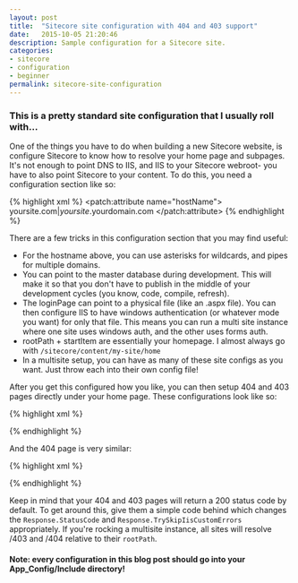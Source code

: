 ```yaml
---
layout: post
title:  "Sitecore site configuration with 404 and 403 support"
date:   2015-10-05 21:20:46
description: Sample configuration for a Sitecore site.
categories:
- sitecore
- configuration
- beginner
permalink: sitecore-site-configuration
---
```

### This is a pretty standard site configuration that I usually roll with...
One of the things you have to do when building a new Sitecore website, is configure Sitecore to know how to resolve your home page and subpages.  It's not enough to point DNS to IIS, and IIS to your Sitecore webroot- you have to also point Sitecore to your content.  To do this, you need a configuration section like so:

{% highlight xml %}
<configuration xmlns:patch="http://www.sitecore.net/xmlconfig/">
  <sitecore>
    <sites>
      <site patch:before="site[@name='website']" 
        name="site_name" RequestedAuthnCtx="SITE_CTX" virtualFolder="/"
        physicalFolder="/" requireLogin="false"  loginPage="/path/to/login" 
        rootPath="/sitecore/content/my-site" startItem="/home" database="web"
        domain="extranet" allowDebug="true" cacheHtml="true" 
        htmlCacheSize="10MB" registryCacheSize="0" viewStateCacheSize="0"
        xslCacheSize="5MB" filteredItemsCacheSize="2MB"  enablePreview="true" 
        enableWebEdit="true" enableDebugger="true" disableClientData="false" 
      />
      <site name="site_name">
        <patch:attribute name="hostName">
          yoursite.com|*yoursite*.yourdomain.com
        </patch:attribute>
      </site>
    </sites>
  </sitecore>
</configuration>
{% endhighlight %}

There are a few tricks in this configuration section that you may find useful:

* For the hostname above, you can use asterisks for wildcards, and pipes for multiple domains.  
* You can point to the master database during development.  This will make it so that you don't have to publish in the middle of your development cycles (you know, code, compile, refresh).
* The loginPage can point to a physical file (like an .aspx file).  You can then configure IIS to have windows authentication (or whatever mode you want) for only that file.  This means you can run a multi site instance where one site uses windows auth, and the other uses forms auth.
* rootPath + startItem are essentially your homepage.  I almost always go with `/sitecore/content/my-site/home`
* In a multisite setup, you can have as many of these site configs as you want.  Just throw each into their own config file!

After you get this configured how you like, you can then setup 404 and 403 pages directly under your home page.  These configurations look like so:

{% highlight xml %}
<?xml version="1.0" encoding="utf-8" ?>
<configuration xmlns:patch="http://www.sitecore.net/xmlconfig/">
  <sitecore>
    <settings>
      <setting name="NoAccessUrl" value="/403" />
    </settings>
  </sitecore>
</configuration>
{% endhighlight %}

And the 404 page is very similar:

{% highlight xml %}
<?xml version="1.0" encoding="utf-8" ?>
<configuration xmlns:patch="http://www.sitecore.net/xmlconfig/">
  <sitecore>
    <settings>
      <setting name="ItemNotFoundUrl" value="/404" />
      <setting name="LinkItemNotFoundUrl" value="/404" />
      <setting name="RequestErrors.UseServerSideRedirect" value="true" />
    </settings>
  </sitecore>
</configuration>
{% endhighlight %}

Keep in mind that your 404 and 403 pages will return a 200 status code by default.  To get around this, give them a simple code behind which changes the `Response.StatusCode` and `Response.TrySkipIisCustomErrors` appropriately.  If you're rocking a multisite instance, all sites will resolve /403 and /404 relative to their `rootPath`.

#### Note: every configuration in this blog post should go into your App_Config/Include directory!
